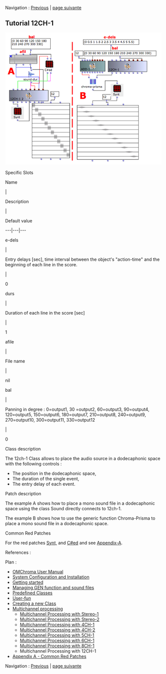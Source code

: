 Navigation : [Previous](07-8ch-1 "page précédente\(Multichannel
Processing with 8CH-1\)") | [page
suivante](A-Appendix-A_Common_red_patches "Next\(Appendix
A - Common Red Patches\)")

## Tutorial 12CH-1

![](../res/12ch-1.png)

Specific Slots

Name

|

Description

|

Default value  
  
---|---|---  
  
e-dels

|

Entry delays [sec], time interval between the object's "action-time" and the
beginning of each line in the score.

|

0  
  
durs

|

Duration of each line in the score [sec]

|

1  
  
afile

|

File name

|

nil  
  
bal

|

Panning in degree : 0=output1, 30 =output2, 60=output3, 90=output4,
120=output5, 150=output6, 180=output7, 210=output8, 240=output9, 270=output10,
300=output11, 330=output12

|

0  
  
Class description

The 12ch-1 Class allows to place the audio source in a dodecaphonic space with
the following controls :

  * The position in the dodecaphonic space,
  * The duration of the single event,
  * The entry delay of each event.

Patch description

The example A shows how to place a mono sound file in a dodecaphonic space
using the class Sound directly connects to 12ch-1.

The example B shows how to use the generic function Chroma-Prisma to place a
mono sound file in a dodecaphonic space.

Common Red Patches

For the red patches [Synt,](Synt) and
[C#ed](Component_number_and_entry_delay) and see
[Appendix-A](A-Appendix-A_Common_red_patches).

References :

Plan :

  * [OMChroma User Manual](OMChroma)
  * [System Configuration and Installation](Installation)
  * [Getting started](Getting_Started)
  * [Managing GEN function and sound files](Managing_GEN_function_and_sound_files)
  * [Predefined Classes](Predefined_classes)
  * [User-fun](User-fun)
  * [Creating a new Class](Creating_a_new_Class)
  * [Multichannel processing](06-Multichannel_processing)
    * [Multichannel Processing with Stereo-1](01-stereo-1)
    * [Multichannel Processing with Stereo-2](02-stereo-2)
    * [Multichannel Processing with 4CH-1](03-4ch-1)
    * [Multichannel Processing with 4CH-2](04-4ch-2)
    * [Multichannel Processing with 5CH-1](05-5ch-1)
    * [Multichannel Processing with 6CH-1](06-6ch-1)
    * [Multichannel Processing with 8CH-1](07-8ch-1)
    * Multichannel Processing with 12CH-1
  * [Appendix A - Common Red Patches](A-Appendix-A_Common_red_patches)

Navigation : [Previous](07-8ch-1 "page précédente\(Multichannel
Processing with 8CH-1\)") | [page
suivante](A-Appendix-A_Common_red_patches "Next\(Appendix
A - Common Red Patches\)")
